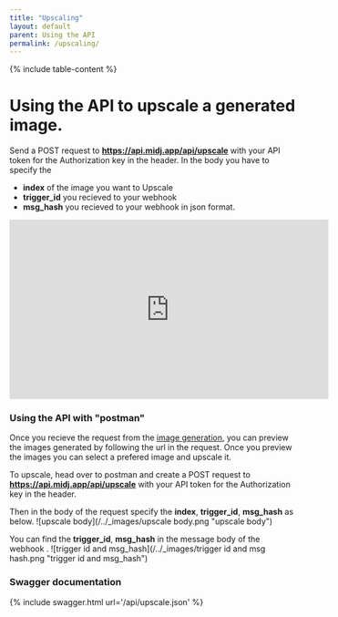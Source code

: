 ```yaml
---
title: "Upscaling"
layout: default
parent: Using the API
permalink: /upscaling/
---
```

{% include table-content %}


# Using the API to upscale a generated image.
Send a POST request to **https://api.midj.app/api/upscale** with your API token for the Authorization key in the header. In the body you have to specify the 
- **index** of the image you want to Upscale
- **trigger_id** you recieved to your webhook
- **msg_hash** you recieved to your webhook
in json format.
<iframe width="560" height="315" src="https://www.youtube.com/embed/gbirCaDgna4?si=i4WOW0qyhApc4dyD&amp;start=68" title="YouTube video player" frameborder="0" allow="accelerometer; autoplay; clipboard-write; encrypted-media; gyroscope; picture-in-picture; web-share" allowfullscreen></iframe>

### Using the API with "postman"
Once you recieve the request from the [image generation](/image-generation/), you can preview the images generated by following the url in the request.
Once you preview the images you can select a prefered image and upscale it.

To upscale, head over to  postman and create a POST request to **https://api.midj.app/api/upscale** with your API token for the Authorization key in the header. 

Then in the body of the request specify the **index**, **trigger_id**, **msg_hash** as below.
![upscale body](/../_images/upscale body.png "upscale body")


You can find the **trigger_id**, **msg_hash** in the message body of the webhook .
![trigger id and msg_hash](/../_images/trigger id and msg hash.png "trigger id and msg_hash")

### Swagger documentation
{% include swagger.html url='/api/upscale.json' %}

